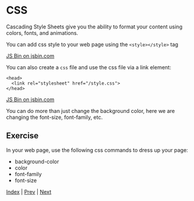 # CSS

Cascading Style Sheets give you the ability to format your content using colors, fonts, and animations.

You can add css style to your web page using the `<style></style>` tag

<a class="jsbin-embed" href="http://jsbin.com/nicaze/1/embed?html,output">JS Bin on jsbin.com</a>

You can also create a `css` file and use the css file via a link element:

```
<head>
  <link rel="stylesheet" href="/style.css">
</head>
```

<a class="jsbin-embed" href="http://jsbin.com/nicaze/3/embed?css,output">JS Bin on jsbin.com</a>

You can do more than just change the background color, here we are changing the font-size, font-family, etc.

## Exercise

In your web page, use the following css commands to dress up your page:

- background-color
- color
- font-family
- font-size


[Index](.) | [Prev](avatar) | [Next](layout)
